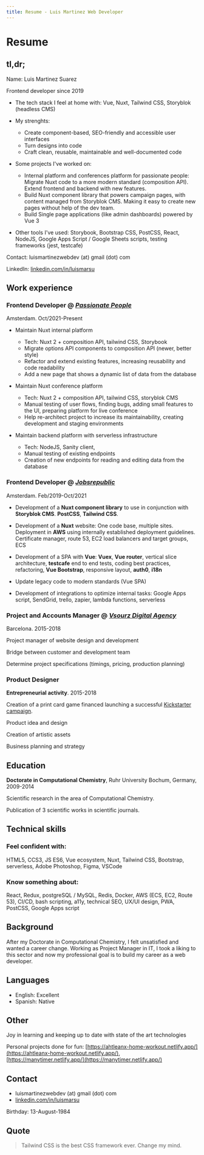 ```yaml
---
title: Resume - Luis Martinez Web Developer
---
```


# Resume

## tl,dr;

Name: Luis Martinez Suarez

Frontend developer since 2019

- The tech stack I feel at home with: Vue, Nuxt, Tailwind CSS, Storyblok (headless CMS)

- My strenghts:
  - Create component-based, SEO-friendly and accessible user interfaces
  - Turn designs into code
  - Craft clean, reusable, maintainable and well-documented code

- Some projects I've worked on:
  - Internal platform and conferences platform for passionate people: Migrate Nuxt code to a more modern standard (composition API). Extend frontend and backend with new features.
  - Build Nuxt component library that powers campaign pages, with content managed from Storyblok CMS. Making it easy to create new pages without help of the dev team.
  - Build Single page applications (like admin dashboards) powered by Vue 3

- Other tools I've used: Storybook, Bootstrap CSS, PostCSS, React, NodeJS, Google Apps Script / Google Sheets scripts, testing frameworks (jest, testcafe)

Contact: luismartinezwebdev (at) gmail (dot) com

LinkedIn: [linkedin.com/in/luismarsu](linkedin.com/in/luismarsu)

## Work experience

### Frontend Developer @ [_Passionate People_](https://passionatepeople.io/)

Amsterdam. Oct/2021-Present

- Maintain Nuxt internal platform
  - Tech: Nuxt 2 + composition API, tailwind CSS, Storybook
  - Migrate options API components to composition API (newer, better style)
  - Refactor and extend existing features, increasing reusability and code readability
  - Add a new page that shows a dynamic list of data from the database


- Maintain Nuxt conference platform
  - Tech: Nuxt 2 + composition API, tailwind CSS, storyblok CMS
  - Manual testing of user flows, finding bugs, adding small features to the UI, preparing platform for live conference
  - Help re-architect project to increase its maintainability, creating development and staging environments


- Maintain backend platform with serverless infrastructure
  - Tech: NodeJS, Sanity client,
  - Manual testing of existing endpoints
  - Creation of new endpoints for reading and editing data from the database



### Frontend Developer @ [_Jobsrepublic_](https://www.jobsrepublic.nl)

Amsterdam. Feb/2019-Oct/2021

- Development of a **Nuxt component library** to use in conjunction with **Storyblok CMS**. **PostCSS**, **Tailwind CSS**.

- Development of a **Nuxt** website: One code base, multiple sites. Deployment in **AWS** using internally established deployment guidelines. Certificate manager, route 53, EC2 load balancers and target groups, ECS

- Development of a SPA with **Vue**: **Vuex**, **Vue router**, vertical slice architecture, **testcafe** end to end tests, coding best practices, refactoring, **Vue Bootstrap**, responsive layout, **auth0**, **i18n**

- Update legacy code to modern standards (Vue SPA)

- Development of integrations to optimize internal tasks: Google Apps script, SendGrid, trello, zapier, lambda functions, serverless

### Project and Accounts Manager @ [_Vsourz Digital Agency_](https://www.vsourz.com/)

Barcelona. 2015-2018

Project manager of website design and development

Bridge between customer and development team

Determine project specifications (timings, pricing, production planning)

### Product Designer

**Entrepreneurial activity**. 2015-2018

Creation of a print card game financed launching a successful [Kickstarter campaign](https://www.kickstarter.com/projects/rafaelgonzalez/final-boss-the-card-game).

Product idea and design

Creation of artistic assets

Business planning and strategy

## Education

**Doctorate in Computational Chemistry**, Ruhr University Bochum, Germany, 2009-2014

Scientific research in the area of Computational Chemistry.

Publication of 3 scientific works in scientific journals.

## Technical skills

### Feel confident with:

HTML5, CCS3, JS ES6, Vue ecosystem, Nuxt, Tailwind CSS, Bootstrap, serverless, Adobe Photoshop, Figma, VSCode

### Know something about:

React, Redux, postgreSQL / MySQL, Redis, Docker, AWS (ECS, EC2, Route 53), CI/CD, bash scripting, a11y, technical SEO, UX/UI design, PWA, PostCSS, Google Apps script

## Background

After my Doctorate in Computational Chemistry, I felt unsatisfied and wanted a career change. Working as Project Manager in IT, I took a liking to this sector and now my professional goal is to build my career as a web developer.

## Languages

- English: Excellent
- Spanish: Native

## Other

Joy in learning and keeping up to date with state of the art technologies

Personal projects done for fun: [https://ahtleanx-home-workout.netlify.app/](https://ahtleanx-home-workout.netlify.app/), [https://manytimer.netlify.app/](https://manytimer.netlify.app/)

## Contact

- luismartinezwebdev (at) gmail (dot) com
- [linkedin.com/in/luismarsu](linkedin.com/in/luismarsu)

Birthday: 13-August-1984

## Quote

> Tailwind CSS is the best CSS framework ever. Change my mind.
